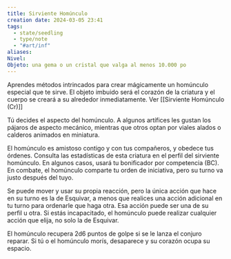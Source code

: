 ```yaml
---
title: Sirviente Homúnculo
creation date: 2024-03-05 23:41
tags:
  - state/seedling
  - type/note
  - "#art/inf"
aliases: 
Nivel: 
Objeto: una gema o un cristal que valga al menos 10.000 po
---
```

Aprendes métodos intrincados para crear mágicamente un homúnculo especial que te sirve. El objeto imbuido será el corazón de la criatura y el cuerpo se creará a su alrededor inmediatamente.
Ver [[Sirviente Homúnculo (Cr)]]

Tú decides el aspecto del homúnculo. A algunos artífices les gustan los pájaros de aspecto mecánico, mientras que otros optan por viales alados o calderos animados en miniatura.

El homúnculo es amistoso contigo y con tus compañeros, y obedece tus órdenes. Consulta las estadísticas de esta criatura en el perfil del sirviente homúnculo. En algunos casos, usará tu bonificador por competencia (BC). En combate, el homúnculo comparte tu orden de iniciativa, pero su turno va justo después del tuyo.

Se puede mover y usar su propia reacción, pero la única acción que hace en su turno es la de Esquivar, a menos que realices una acción adicional en tu turno para ordenarle que haga otra. Esa acción puede ser una de su perfil u otra. Si estás incapacitado, el homúnculo puede realizar cualquier acción que elija, no solo la de Esquivar.

El homúnculo recupera 2d6 puntos de golpe si se le lanza el conjuro reparar. Si tú o el homúnculo morís, desaparece y su corazón ocupa su espacio.
